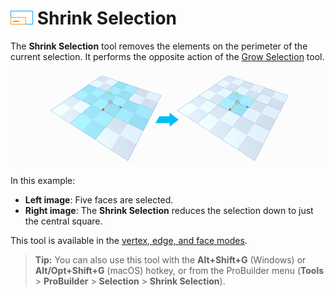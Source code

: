 # ![Shrink Selection](images/icons/Selection_Shrink.png) Shrink Selection

The __Shrink Selection__ tool removes the elements on the perimeter of the current selection. It performs the opposite action of the [Grow Selection](Selection_Grow.md) tool.

![Shrink Selection Example](images/ShrinkSelection_Example.png)

In this example:
* **Left image**: Five faces are selected.
* **Right image**: The __Shrink Selection__ reduces the selection down to just the central square.

This tool is available in the [vertex, edge, and face modes](modes.md).

> **Tip:** You can also use this tool with the **Alt+Shift+G** (Windows) or **Alt/Opt+Shift+G** (macOS) hotkey, or from the ProBuilder menu (**Tools** > **ProBuilder** > **Selection** > **Shrink Selection**).
